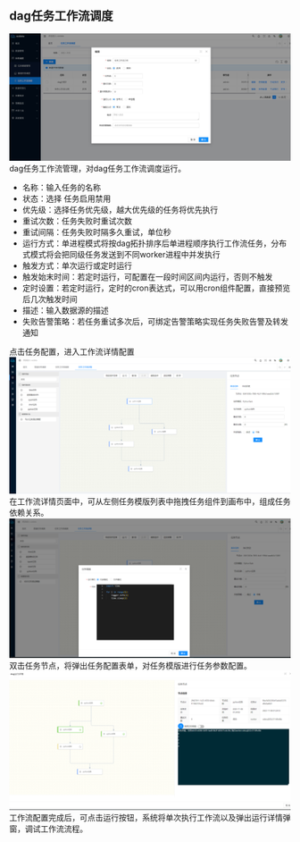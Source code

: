 dag任务工作流调度
----
![输入图片说明](https://raw.githubusercontent.com/xuwei95/ezdata_press/master/images/dag.png?raw=true "在这里输入图片标题")
dag任务工作流管理，对dag任务工作流调度运行。
- 名称：输入任务的名称
- 状态：选择 任务启用禁用
- 优先级：选择任务优先级，越大优先级的任务将优先执行
- 重试次数：任务失败时重试次数
- 重试间隔：任务失败时隔多久重试，单位秒
- 运行方式：单进程模式将按dag拓扑排序后单进程顺序执行工作流任务，分布式模式将会把同级任务发送到不同worker进程中并发执行
- 触发方式：单次运行或定时运行
- 触发始末时间：若定时运行，可配置在一段时间区间内运行，否则不触发
- 定时设置：若定时运行，定时的cron表达式，可以用cron组件配置，直接预览后几次触发时间
- 描述：输入数据源的描述
- 失败告警策略：若任务重试多次后，可绑定告警策略实现任务失败告警及转发通知  

点击任务配置，进入工作流详情配置
![输入图片说明](https://raw.githubusercontent.com/xuwei95/ezdata_press/master/images/dag_detail.png?raw=true "在这里输入图片标题")
在工作流详情页面中，可从左侧任务模版列表中拖拽任务组件到画布中，组成任务依赖关系。  
![输入图片说明](https://raw.githubusercontent.com/xuwei95/ezdata_press/master/images/dag_task_edit.png?raw=true "在这里输入图片标题")
双击任务节点，将弹出任务配置表单，对任务模版进行任务参数配置。  
![输入图片说明](https://raw.githubusercontent.com/xuwei95/ezdata_press/master/images/dag_run.png?raw=true "在这里输入图片标题")
工作流配置完成后，可点击运行按钮，系统将单次执行工作流以及弹出运行详情弹窗，调试工作流流程。

